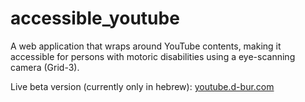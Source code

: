 # accessible_youtube

A web application that wraps around YouTube contents, making it accessible for persons with motoric disabilities using a eye-scanning camera (Grid-3).

Live beta version (currently only in hebrew): [youtube.d-bur.com](youtube.d-bur.com)
